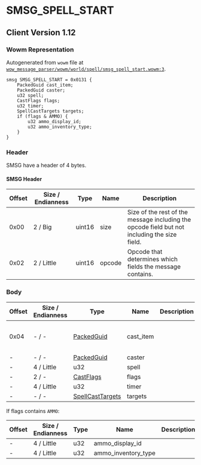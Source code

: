 # SMSG_SPELL_START

## Client Version 1.12

### Wowm Representation

Autogenerated from `wowm` file at [`wow_message_parser/wowm/world/spell/smsg_spell_start.wowm:3`](https://github.com/gtker/wow_messages/tree/main/wow_message_parser/wowm/world/spell/smsg_spell_start.wowm#L3).
```rust,ignore
smsg SMSG_SPELL_START = 0x0131 {
    PackedGuid cast_item;
    PackedGuid caster;
    u32 spell;
    CastFlags flags;
    u32 timer;
    SpellCastTargets targets;
    if (flags & AMMO) {
        u32 ammo_display_id;
        u32 ammo_inventory_type;
    }
}
```
### Header

SMSG have a header of 4 bytes.

#### SMSG Header

| Offset | Size / Endianness | Type   | Name   | Description |
| ------ | ----------------- | ------ | ------ | ----------- |
| 0x00   | 2 / Big           | uint16 | size   | Size of the rest of the message including the opcode field but not including the size field.|
| 0x02   | 2 / Little        | uint16 | opcode | Opcode that determines which fields the message contains.|

### Body

| Offset | Size / Endianness | Type | Name | Description | Comment |
| ------ | ----------------- | ---- | ---- | ----------- | ------- |
| 0x04 | - / - | [PackedGuid](../spec/packed-guid.md) | cast_item |  | cmangos/vmangos/mangoszero: if cast item is used, set this to guid of cast item, otherwise set it to same as caster. |
| - | - / - | [PackedGuid](../spec/packed-guid.md) | caster |  |  |
| - | 4 / Little | u32 | spell |  |  |
| - | 2 / - | [CastFlags](castflags.md) | flags |  |  |
| - | 4 / Little | u32 | timer |  |  |
| - | - / - | [SpellCastTargets](spellcasttargets.md) | targets |  |  |

If flags contains `AMMO`:

| Offset | Size / Endianness | Type | Name | Description | Comment |
| ------ | ----------------- | ---- | ---- | ----------- | ------- |
| - | 4 / Little | u32 | ammo_display_id |  |  |
| - | 4 / Little | u32 | ammo_inventory_type |  |  |

